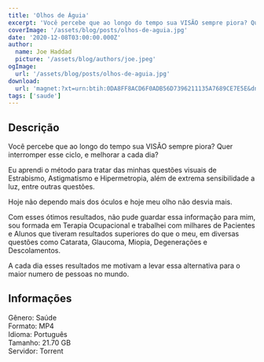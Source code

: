 ```yaml
---
title: 'Olhos de Águia'
excerpt: 'Você percebe que ao longo do tempo sua VISÃO sempre piora? Quer interromper esse ciclo, e melhorar a cada dia?  Eu aprendi o método para tratar das minhas questões visuais de Estrabismo, Astigmatismo e Hipermetropia, além de extrema sensibilidade a luz, entre outras questões.   H'
coverImage: '/assets/blog/posts/olhos-de-aguia.jpg'
date: '2020-12-08T03:00:00.000Z'
author:
  name: Joe Haddad
  picture: '/assets/blog/authors/joe.jpeg'
ogImage:
  url: '/assets/blog/posts/olhos-de-aguia.jpg'
download:
  url: 'magnet:?xt=urn:btih:0DA8FF8ACD6F0ADB56D7396211135A7689CE7E5E&dn=Olhos%20de%20%c3%a1guia%20tatiana%20gebrael&tr=udp%3a%2f%2ftracker.openbittorrent.com%3a1337%2fannounce&tr=udp%3a%2f%2ftracker.opentrackr.org%3a1337%2fannounce'
tags: ['saude']
---
```

<h2>Descrição</h2>
<p></p><p>Você percebe que ao longo do tempo sua VISÃO sempre piora? Quer interromper esse ciclo, e melhorar a cada dia?</p><p>Eu aprendi o método para tratar das minhas questões visuais de Estrabismo, Astigmatismo e Hipermetropia, além de extrema sensibilidade a luz, entre outras questões. </p><p>Hoje não dependo mais dos óculos e hoje meu olho não desvia mais.</p><p>Com esses ótimos resultados, não pude guardar essa informação para mim, sou formada em Terapia Ocupacional e trabalhei com milhares de Pacientes e Alunos que tiveram resultados superiores do que o meu, em diversas questões como Catarata, Glaucoma, Miopia, Degenerações e Descolamentos.</p><p>A cada dia esses resultados me motivam a levar essa alternativa para o maior numero de pessoas no mundo.</p><h2>Informações</h2><p>Gênero: Saúde<br/>Formato: MP4<br/>Idioma: Português<br/>Tamanho: 21.70 GB<br/>Servidor: Torrent</p>